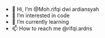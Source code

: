 - 👋 Hi, I’m @Moh.rifqi dwi ardiansyah
- 👀 I’m interested in code
- 🌱 I’m currently learning
- 📫 How to reach me @rifqi.ardns

<!---
moh.rifqi dwi ardiansyah/rifqiArdiansyah1 is a ✨ special ✨ repository because its `README.md` (this file) appears on your GitHub profile.
You can click the Preview link to take a look at your changes.
--->
